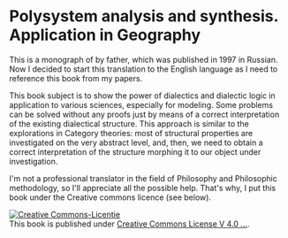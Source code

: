 Polysystem analysis and synthesis. Application in Geography
===========================================================

This is a monograph of by father, which was published in 1997 in Russian. Now I
decided to start this translation to the English language as I need to
reference this book from my papers.

This book subject is to show the power of dialectics and dialectic
logic in application to various sciences, especially for
modeling. Some problems can be solved without any proofs just by means
of a correct interpretation of the existing dialectical
structure. This approach is similar to the explorations in Category
theories: most of structural properties are investigated on the very
abstract level, and, then, we need to obtain a correct interpretation
of the structure morphing it to our object under investigation.

I'm not a professional translator in the field of Philosophy and
Philosophic methodology, so I'll appreciate all the possible
help. That's why, I put this book under the Creative commons licence (see below).

<a rel="license" href="http://creativecommons.org/licenses/by-sa/4.0/deed.nl"><img alt="Creative Commons-Licentie" style="border-width:0" src="http://i.creativecommons.org/l/by-sa/4.0/88x31.png" /></a><br />This book is published under <a rel="license" href="http://creativecommons.org/licenses/by-sa/4.0/deed.nl">Creative Commons License V 4.0 ...</a>.
